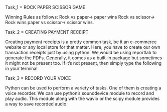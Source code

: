 Task_1 = ROCK PAPER SCISSOR GAME

Winning Rules as follows:
Rock vs paper-> paper wins
Rock vs scissor-> Rock wins
paper vs scissor-> scissor wins.


Task_2 = CREATING PAYMENT RECEIPT

Creating payment receipts is a pretty common task, be it an e-commerce website or any local store for that matter.
Here, you have to create our own transaction receipts just by using python. We would be using reportlab to generate the PDFs. Generally, it comes as a built-in 
package but sometimes it might not be present too. If it’s not present, then simply type the following in your terminal

Task_3 = RECORD YOUR VOICE

Python can be used to perform a variety of tasks. One of them is creating a voice recorder. We can use python’s sounddevice module to record and play audio. This module along with the wavio or the scipy module provides a way to save recorded audio.
